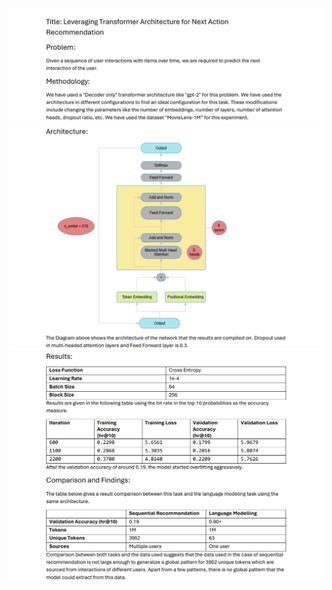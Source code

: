 ![1](https://github.com/YousafRazaD/Transformer-for-Recommendation/blob/616be170a97a0f3cbe58317d6f4341ab8739b2de/Readme%20Images/a1.png)
![2](https://github.com/YousafRazaD/Transformer-for-Recommendation/blob/616be170a97a0f3cbe58317d6f4341ab8739b2de/Readme%20Images/a2.png)
![3](https://github.com/YousafRazaD/Transformer-for-Recommendation/blob/616be170a97a0f3cbe58317d6f4341ab8739b2de/Readme%20Images/a3.png)
